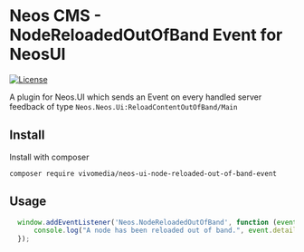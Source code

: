 # Neos CMS - NodeReloadedOutOfBand Event for NeosUI

[![License](https://poser.pugx.org/vivomedia/neos-ui-json-validator/license)](https://packagist.org/packages/vivomedia/neos-ui-node-reloaded-out-of-band-event)

A plugin for Neos.UI which sends an Event on every handled server feedback of type `Neos.Neos.Ui:ReloadContentOutOfBand/Main`

## Install

Install with composer

```
composer require vivomedia/neos-ui-node-reloaded-out-of-band-event 
```

## Usage
```javascript
  window.addEventListener('Neos.NodeReloadedOutOfBand', function (event) {
      console.log("A node has been reloaded out of band.", event.detail.element);
  });
```
